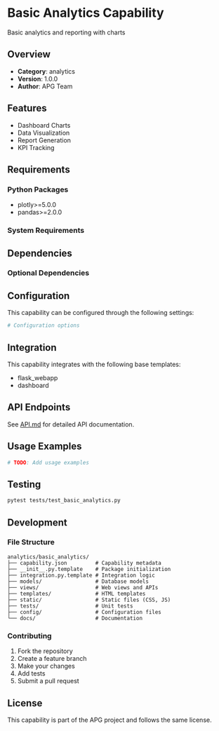 # Basic Analytics Capability

Basic analytics and reporting with charts

## Overview

- **Category**: analytics
- **Version**: 1.0.0
- **Author**: APG Team

## Features

- Dashboard Charts
- Data Visualization
- Report Generation
- KPI Tracking

## Requirements

### Python Packages

- plotly>=5.0.0
- pandas>=2.0.0

### System Requirements



## Dependencies



### Optional Dependencies



## Configuration

This capability can be configured through the following settings:

```python
# Configuration options

```

## Integration

This capability integrates with the following base templates:

- flask_webapp
- dashboard

## API Endpoints

See [API.md](API.md) for detailed API documentation.

## Usage Examples

```python
# TODO: Add usage examples
```

## Testing

```bash
pytest tests/test_basic_analytics.py
```

## Development

### File Structure

```
analytics/basic_analytics/
├── capability.json         # Capability metadata
├── __init__.py.template    # Package initialization
├── integration.py.template # Integration logic
├── models/                 # Database models
├── views/                  # Web views and APIs
├── templates/              # HTML templates
├── static/                 # Static files (CSS, JS)
├── tests/                  # Unit tests
├── config/                 # Configuration files
└── docs/                   # Documentation
```

### Contributing

1. Fork the repository
2. Create a feature branch
3. Make your changes
4. Add tests
5. Submit a pull request

## License

This capability is part of the APG project and follows the same license.
